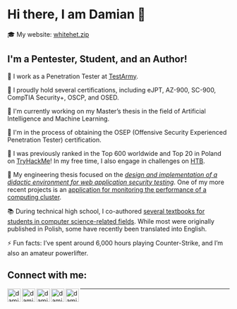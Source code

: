 # Hi there, I am Damian 👋

🎓 My website: [whitehet.zip](https://whitehat.zip/)

## I'm a Pentester, Student, and an Author!

👮 I work as a Penetration Tester at [TestArmy].

🎃 I proudly hold several certifications, including eJPT, AZ-900, SC-900, CompTIA Security+, OSCP, and OSED.

🌱 I'm currently working on my Master’s thesis in the field of Artificial Intelligence and Machine Learning.

🥅 I'm in the process of obtaining the OSEP (Offensive Security Experienced Penetration Tester) certification.

🔭 I was previously ranked in the Top 600 worldwide and Top 20 in Poland on [TryHackMe]! In my free time, I also engage in challenges on [HTB].

🌱 My engineering thesis focused on the [*design and implementation of a didactic environment for web application security testing*](https://github.com/damianStrojek/Security-Testing-of-Web-Applications). One of my more recent projects is an [application for monitoring the performance of a computing cluster](https://github.com/damianStrojek/Measuring-Performance-in-Computer-Claster).

📚 During technical high school, I co-authored [several textbooks for students in computer science-related fields](https://www.empik.com/szukaj/produkt?q=damian%20strojek&qtype=basicForm). While most were originally published in Polish, some have recently been translated into English.

⚡ Fun facts: I’ve spent around 6,000 hours playing Counter-Strike, and I’m also an amateur powerlifter.

## Connect with me:

[<img align="left" alt="damianFresh | LinkedIn" width="30px" src="https://img.icons8.com/office/16/000000/linkedin.png" />][linkedin]
[<img align="left" alt="damianFresh | TryHackMe" width="30px" src="https://tryhackme.com/img/favicon.png" />][tryhackme]
[<img align="left" alt="damianFresh | HackTheBox" width="30px" src="https://www.svgrepo.com/show/330606/hackthebox.svg" />][hackthebox]
[<img align="left" alt="damianFresh | Instagram" width="30px" src="https://img.icons8.com/fluency/16/000000/instagram-new.png" />][instagram]
[<img align="left" alt="damianFresh | Books" width="30px" src="https://img.icons8.com/color/48/000000/books.png" />][books]

---

[instagram]: https://www.instagram.com/strojekdamian_/
[linkedin]: https://www.linkedin.com/in/damianstrojek/
[books]: https://itstart.pl/presta/szukaj?controller=search&s=Damian+Strojek
[tryhackme]: https://tryhackme.com/p/damianStr
[TryHackMe]: https://tryhackme.com/p/damianStr
[tools]: https://strojek-damian.notion.site/Cybersec-f1d1656517874f54a886af71f76beab8
[cpp]: https://github.com/damianStrojek/Computer-Science-Algorithms
[python]: https://github.com/damianStrojek/Python-GameOfLife
[kali]: https://www.kali.org/
[Objectivity]: https://www.objectivity.co.uk/
[TestArmy]: https://testarmy.com/
[hackthebox]: https://app.hackthebox.com/profile/666612
[HTB]: https://app.hackthebox.com/profile/666612
